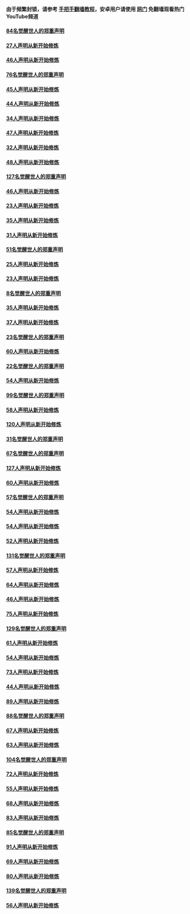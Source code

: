 #### 由于频繁封锁，请参考 [手把手翻墙教程](https://github.com/gfw-breaker/guides/wiki/)，安卓用户请使用 [网门](https://github.com/gfw-breaker/nogfw/blob/master/dl.md?t=03030800) 免翻墙观看热门YouTube频道 

#### [84名觉醒世人的郑重声明](../pages/91/421543.md?t=03030800) 

#### [27人声明从新开始修炼](../pages/91/421465.md?t=03030800) 

#### [46人声明从新开始修炼](../pages/91/421454.md?t=03030800) 

#### [76名觉醒世人的郑重声明](../pages/91/421453.md?t=03030800) 

#### [45人声明从新开始修炼](../pages/91/421452.md?t=03030800) 

#### [44人声明从新开始修炼](../pages/91/421422.md?t=03030800) 

#### [34人声明从新开始修炼](../pages/91/421322.md?t=03030800) 

#### [47人声明从新开始修炼](../pages/91/421264.md?t=03030800) 

#### [32人声明从新开始修炼](../pages/91/421225.md?t=03030800) 

#### [48人声明从新开始修炼](../pages/91/421202.md?t=03030800) 

#### [127名觉醒世人的郑重声明](../pages/91/421224.md?t=03030800) 

#### [46人声明从新开始修炼](../pages/91/421203.md?t=03030800) 

#### [23人声明从新开始修炼](../pages/91/421138.md?t=03030800) 

#### [35人声明从新开始修炼](../pages/91/421122.md?t=03030800) 

#### [31人声明从新开始修炼](../pages/91/421081.md?t=03030800) 

#### [51名觉醒世人的郑重声明](../pages/91/421080.md?t=03030800) 

#### [25人声明从新开始修炼](../pages/91/421020.md?t=03030800) 

#### [23人声明从新开始修炼](../pages/91/420884.md?t=03030800) 

#### [8名觉醒世人的郑重声明](../pages/91/420883.md?t=03030800) 

#### [35人声明从新开始修炼](../pages/91/420809.md?t=03030800) 

#### [37人声明从新开始修炼](../pages/91/420766.md?t=03030800) 

#### [23名觉醒世人的郑重声明](../pages/91/420765.md?t=03030800) 

#### [60人声明从新开始修炼](../pages/91/420727.md?t=03030800) 

#### [22名觉醒世人的郑重声明](../pages/91/420726.md?t=03030800) 

#### [54人声明从新开始修炼](../pages/91/420529.md?t=03030800) 

#### [99名觉醒世人的郑重声明](../pages/91/420528.md?t=03030800) 

#### [58人声明从新开始修炼](../pages/91/420198.md?t=03030800) 

#### [120人声明从新开始修炼](../pages/91/420141.md?t=03030800) 

#### [31名觉醒世人的郑重声明](../pages/91/420197.md?t=03030800) 

#### [67名觉醒世人的郑重声明](../pages/91/420140.md?t=03030800) 

#### [127人声明从新开始修炼](../pages/91/420082.md?t=03030800) 

#### [60人声明从新开始修炼](../pages/91/420081.md?t=03030800) 

#### [57名觉醒世人的郑重声明](../pages/91/420080.md?t=03030800) 

#### [54人声明从新开始修炼](../pages/91/419533.md?t=03030800) 

#### [54人声明从新开始修炼](../pages/91/419532.md?t=03030800) 

#### [52人声明从新开始修炼](../pages/91/419531.md?t=03030800) 

#### [131名觉醒世人的郑重声明](../pages/91/419530.md?t=03030800) 

#### [57人声明从新开始修炼](../pages/91/419430.md?t=03030800) 

#### [64人声明从新开始修炼](../pages/91/419429.md?t=03030800) 

#### [46人声明从新开始修炼](../pages/91/419428.md?t=03030800) 

#### [75人声明从新开始修炼](../pages/91/419427.md?t=03030800) 

#### [129名觉醒世人的郑重声明](../pages/91/419426.md?t=03030800) 

#### [61人声明从新开始修炼](../pages/91/419198.md?t=03030800) 

#### [54人声明从新开始修炼](../pages/91/419197.md?t=03030800) 

#### [73人声明从新开始修炼](../pages/91/419196.md?t=03030800) 

#### [44人声明从新开始修炼](../pages/91/419075.md?t=03030800) 

#### [89人声明从新开始修炼](../pages/91/419074.md?t=03030800) 

#### [88名觉醒世人的郑重声明](../pages/91/419195.md?t=03030800) 

#### [67人声明从新开始修炼](../pages/91/419073.md?t=03030800) 

#### [63人声明从新开始修炼](../pages/91/419072.md?t=03030800) 

#### [104名觉醒世人的郑重声明](../pages/91/419071.md?t=03030800) 

#### [72人声明从新开始修炼](../pages/91/418902.md?t=03030800) 

#### [55人声明从新开始修炼](../pages/91/418901.md?t=03030800) 

#### [68人声明从新开始修炼](../pages/91/418900.md?t=03030800) 

#### [83人声明从新开始修炼](../pages/91/418757.md?t=03030800) 

#### [85名觉醒世人的郑重声明](../pages/91/418899.md?t=03030800) 

#### [91人声明从新开始修炼](../pages/91/418756.md?t=03030800) 

#### [69人声明从新开始修炼](../pages/91/418755.md?t=03030800) 

#### [80人声明从新开始修炼](../pages/91/418754.md?t=03030800) 

#### [139名觉醒世人的郑重声明](../pages/91/418753.md?t=03030800) 

#### [56人声明从新开始修炼](../pages/91/418594.md?t=03030800) 

